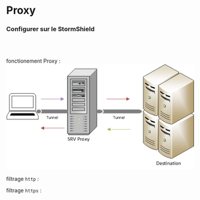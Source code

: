 # Proxy 

### Configurer sur le StormShield 
</br></br></br>
fonctionement Proxy :
![Image du switch](../../../img/Filtrage/Proxy.png)

filtrage `http` : 



filtrage `https` :



